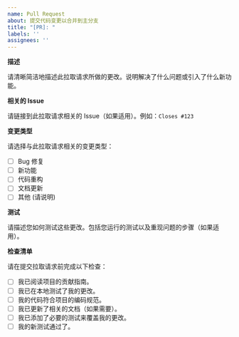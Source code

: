 ```yaml
---
name: Pull Request
about: 提交代码变更以合并到主分支
title: "[PR]: "
labels: ''
assignees: ''
---
```


**描述**

请清晰简洁地描述此拉取请求所做的更改。说明解决了什么问题或引入了什么新功能。

**相关的 Issue**

请链接到此拉取请求相关的 Issue（如果适用）。例如：`Closes #123`

**变更类型**

请选择与此拉取请求相关的变更类型：

- [ ] Bug 修复
- [ ] 新功能
- [ ] 代码重构
- [ ] 文档更新
- [ ] 其他 (请说明)

**测试**

请描述您如何测试这些更改。包括您运行的测试以及重现问题的步骤（如果适用）。

**检查清单**

请在提交拉取请求前完成以下检查：

- [ ] 我已阅读项目的贡献指南。
- [ ] 我已在本地测试了我的更改。
- [ ] 我的代码符合项目的编码规范。
- [ ] 我已更新了相关的文档（如果需要）。
- [ ] 我已添加了必要的测试来覆盖我的更改。
- [ ] 我的新测试通过了。